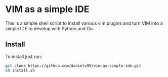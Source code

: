 # VIM as a simple IDE
This is a simple shell script to install various vim plugins and turn
VIM into a simple IDE to develop with Python and Go.

## Install
To install just run:

```sh
git clone https://github.com/danielv99/vim-as-simple-ide.git
sh install.sh
```

